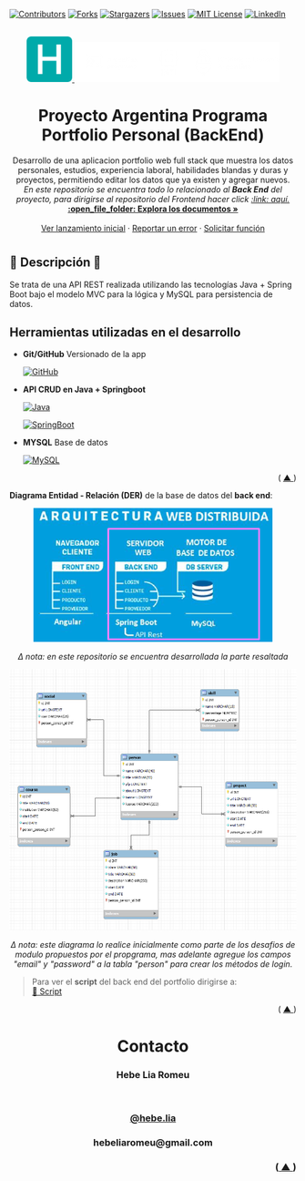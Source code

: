 <a id="readme-top"></a>

[![Contributors][contributors-shield]][contributors-url]
[![Forks][forks-shield]][forks-url]
[![Stargazers][stars-shield]][stars-url]
[![Issues][issues-shield]][issues-url]
[![MIT License][license-shield]][license-url]
[![LinkedIn][linkedin-shield]][linkedin-url]

<!-- PROJECT LOGO -->
<br />
<div align="center">
  <a href="https://github.com/hebelia/front-end">
    <img src="src\assets\android-chrome-192x192.png" alt="Logo" width="80" height="80">  
    <img src="src\assets\logo.png" alt="Logo">
  </a>

<h1 align="center"> Proyecto Argentina Programa Portfolio Personal (BackEnd) </h1>

  <p align="center">
    Desarrollo de una aplicacion portfolio web full stack que muestra los datos personales, estudios, experiencia laboral, habilidades blandas y duras y proyectos, permitiendo editar los datos que ya existen y agregar nuevos.
    <br />
    <i>En este repositorio se encuentra todo lo relacionado al <strong>Back End</strong> del proyecto, para dirigirse al repositorio del Frontend hacer click <a href="https://github.com/hebelia/front-end/" target="_blank">:link: aquí. </a></i>
    <br />
    <a href="https://github.com/hebelia/back-end"><strong>:open_file_folder: Explora los documentos »</strong></a>
    <br />
    <br />
    <a href="https://github.com/hebelia/back-end">Ver lanzamiento inicial</a>
    ·
    <a href="https://github.com/hebelia/back-end/issues">Reportar un error</a>
    ·
    <a href="https://github.com/hebelia/back-end/issues">Solicitar función</a>
  </p>
</div>

<h1></h1>

## :small_orange_diamond: Descripción :small_orange_diamond:

Se trata de una API REST realizada utilizando las tecnologías Java + Spring Boot bajo el modelo MVC para la lógica y MySQL para persistencia de datos.

<h2>Herramientas utilizadas en el desarrollo</h2>

- <b>Git/GitHub</b> Versionado de la app

  [![GitHub][github.com]][github-url]

- <b>API CRUD en Java + Springboot</b>

  [![Java][oracle.com]][java-url]

  [![SpringBoot][spring.io]][springboot-url]

- <b>MYSQL</b> Base de datos

  [![MySQL][mysql]][mysql-url]

<p align="right">( <a href="#readme-top"> ▲ </a> )</p>

<b>Diagrama Entidad - Relación (DER)</b> de la base de datos del **back end**:

<div align="center" >

  ![Arquitectura Web del Portfolio](src/assets/arquitectura-web.png)

<i> ∆ nota: en este repositorio se encuentra desarrollada la parte resaltada</i>

  ![Diagrama Entidad Relación](/src/assets/DER.png)

  <i> ∆ nota: este diagrama lo realice inicialmente como parte de los desafios de modulo propuestos por el propgrama, mas adelante agregue los campos "email" y  "password" a la tabla "person" para crear los métodos de login.</i>

</div>

> Para ver el **script** del back end del portfolio dirigirse a:
> <a href="https://github.com/hebelia/front-end/blob/main/src/assets/img/portfolio-script.sql" target="_blank"> <br /> :link: Script </a></i>

<p align="right">( <a href="#readme-top"> ▲ </a> )</p>

<!-- CONTACT -->
<h1 align="center" id="contacto">Contacto </h1>

<h3 align="center">Hebe Lia Romeu </h3> <br />

<h3 align="center">

[@hebe.lia](https://instagram.com/hebe.lia)

</h3>
<h3 align="center">
hebeliaromeu@gmail.com
<h3>

<p align="right">(<a href="#readme-top"> ▲ </a>)</p>


<!-- MARKDOWN LINKS & IMAGES -->

[contributors-shield]: https://img.shields.io/github/contributors/hebelia/back-end.svg?style=for-the-badge
[contributors-url]: https://github.com/hebelia/back-end/graphs/contributors
[forks-shield]: https://img.shields.io/github/forks/hebelia/back-end.svg?style=for-the-badge
[forks-url]: https://github.com/hebelia/back-end/network/members
[stars-shield]: https://img.shields.io/github/stars/hebelia/back-end.svg?style=for-the-badge
[stars-url]: https://github.com/hebelia/back-end/stargazers
[issues-shield]: https://img.shields.io/github/issues/hebelia/back-end.svg?style=for-the-badge
[issues-url]: https://github.com/hebelia/back-end/issues
[license-shield]: https://img.shields.io/badge/license-563D7C?style=for-the-badge&logo=C&logoColor=white
[license-url]: https://github.com/hebelia/front-end/blob/master/LICENSE.txt
[linkedin-shield]: https://img.shields.io/badge/-LinkedIn-black.svg?style=for-the-badge&logo=linkedin&colorR=555
[linkedin-url]: https://www.linkedin.com/in/hebe-lia-romeu-0a5343234/

<!--  -->

[github-url]: https://github.com
[github.com]: https://img.shields.io/badge/GitHub-35495E?style=for-the-badge&logo=github&logoColor=4FC08D
[oracle.com]: https://img.shields.io/badge/Java-DD0031?style=for-the-badge&logo=oracle&logoColor=white
[java-url]: https://www.oracle.com/java/technologies/downloads/
[mysql]: https://img.shields.io/badge/MySQL-4A4A55?style=for-the-badge&logo=mysql&colorR=555
[mysql-url]: https://www.mysql.com
[spring.io]: https://img.shields.io/badge/SpringBoot-4A4A55?style=for-the-badge&logo=springboot&colorR=555
[springboot-url]: https://spring.io/projects/spring-boot

<!--  -->

<!-- IMAGES & MEDIA -->

[der-url]:https://ibb.co/VB981Bw


